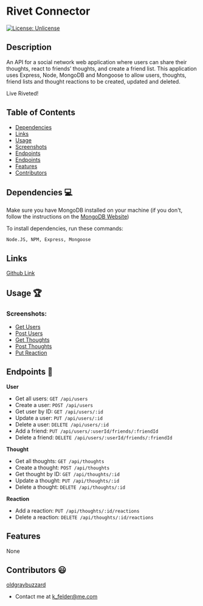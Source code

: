 # Rivet Connector

[![License: Unlicense](https://img.shields.io/badge/license-Unlicense-blue.svg)](http://unlicense.org/)
  
## Description
An API for a social network web application where users can share their thoughts, react to friends’ thoughts, and create a friend list. This application uses Express, Node, MongoDB and Mongoose to allow users, thoughts, friend lists and thought reactions to be created, updated and deleted.

Live Riveted! 


## Table of Contents
* [Dependencies](#dependencies)
* [Links](#links)
* [Usage](#usage)
* [Screenshots](#screenshots)
* [Endpoints](#endpoints)
* [Endpoints](#endpoints)
* [Features](#features)
* [Contributors](#contributors)

## Dependencies 💻
Make sure you have MongoDB installed on your machine (if you don't, follow the instructions on the [MongoDB Website](https://docs.mongodb.com/manual/installation/))

To install dependencies, run these commands:
```
Node.JS, NPM, Express, Mongoose
```

## Links
[Github Link](https://github.com/oldgraybuzzard/aluminum_rivet_life.git)

## Usage 🏆
### Screenshots:
* [Get Users](readme_assets/getUsers.PNG)
* [Post Users](readme_assets/postUsers.PNG)
* [Get Thoughts](readme_assets/getThoughts.PNG)
* [Post Thoughts](readme_assets/postthoughts.PNG)
* [Put Reaction](readme_assets/putReaction.PNG)

## Endpoints 🧪
**User**
- Get all users:        `GET /api/users`
- Create a user:        `POST /api/users`
- Get user by ID:       `GET /api/users/:id`
- Update a user:        `PUT /api/users/:id`
- Delete a user:        `DELETE /api/users/:id`
- Add a friend:         `PUT /api/users/:userId/friends/:friendId`
- Delete a friend:      `DELETE /api/users/:userId/friends/:friendId`

**Thought**
- Get all thoughts:     `GET /api/thoughts`
- Create a thought:     `POST /api/thoughts`
- Get thought by ID:    `GET /api/thoughts/:id`
- Update a thought:     `PUT /api/thoughts/:id`
- Delete a thought:     `DELETE /api/thoughts/:id`

**Reaction**
- Add a reaction:       `PUT /api/thoughts/:id/reactions`
- Delete a reaction:    `DELETE /api/thoughts/:id/reactions`

## Features
None 

## Contributors 😃
[oldgraybuzzard](https://github.com/oldgraybuzzard)
* Contact me at k_felder@me.com